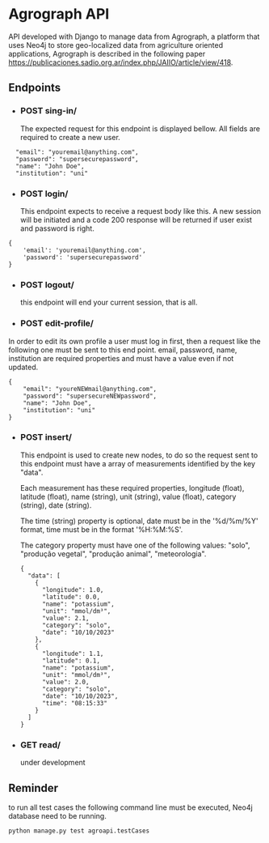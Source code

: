 # Agrograph API
API developed with Django to manage data from Agrograph, 
a platform that uses Neo4j to store geo-localized data from 
agriculture oriented applications, Agrograph is described 
in the following paper https://publicaciones.sadio.org.ar/index.php/JAIIO/article/view/418.


## Endpoints

* ### POST sing-in/ 

  The expected request for this endpoint is displayed bellow. 
  All fields are required to create a new user.
```
  "email": "youremail@anything.com",
  "password": "supersecurepassword",
  "name": "John Doe",
  "institution": "uni"  
```

* ### POST login/

    This endpoint expects to receive a request body like this.
    A new session will be initiated and a code 200 response will 
  be returned if user exist and password is right.

    
```
{
    'email': 'youremail@anything.com',
    'password': 'supersecurepassword'
}
```

* ### POST logout/

    this endpoint will end your current session, that is all.

* ### POST edit-profile/ 

In order to edit its own profile a user must log in first, then a
request like the following one must be sent to this end point. 
email, password, name, institution are required properties and 
must have a value even if not updated. 

```
{
    "email": "youreNEWmail@anything.com",
    "password": "supersecureNEWpassword",
    "name": "John Doe",
    "institution": "uni"
}
```

* ### POST insert/
  This endpoint is used to create new nodes, to do so the request 
sent to this endpoint must have a array of measurements 
identified by the key "data".

  Each measurement has these required properties, longitude (float), 
latitude (float), name (string), unit (string), value (float), 
category (string), date (string).   

  The time (string) property is optional, date must be in 
the '%d/%m/%Y' format, time must be in the format '%H:%M:%S'.

  The category property must have one of the following values:
"solo", "produção vegetal", "produção animal", "meteorologia".

  ```
  {
    "data": [
      {
        "longitude": 1.0, 
        "latitude": 0.0, 
        "name": "potassium",
        "unit": "mmol/dm³",
        "value": 2.1,
        "category": "solo",
        "date": "10/10/2023"
      },
      { 
        "longitude": 1.1, 
        "latitude": 0.1,
        "name": "potassium",
        "unit": "mmol/dm³",
        "value": 2.0,
        "category": "solo",
        "date": "10/10/2023",
        "time": "08:15:33"
      }
    ]
  }
  ```
* ### GET read/
  under development


## Reminder
to run all test cases the following command line must be executed,
Neo4j database need to be running.

```run tests
python manage.py test agroapi.testCases
```